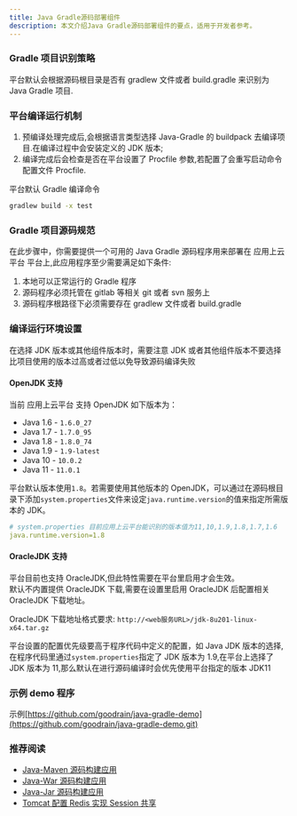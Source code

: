 ```yaml
---
title: Java Gradle源码部署组件
description: 本文介绍Java Gradle源码部署组件的要点，适用于开发者参考。
---
```


### Gradle 项目识别策略

平台默认会根据源码根目录是否有 gradlew 文件或者 build.gradle 来识别为 Java Gradle 项目.

### 平台编译运行机制

1. 预编译处理完成后,会根据语言类型选择 Java-Gradle 的 buildpack 去编译项目.在编译过程中会安装定义的 JDK 版本;
2. 编译完成后会检查是否在平台设置了 Procfile 参数,若配置了会重写启动命令配置文件 Procfile.

平台默认 Gradle 编译命令

```bash
gradlew build -x test
```

### Gradle 项目源码规范

在此步骤中，你需要提供一个可用的 Java Gradle 源码程序用来部署在 应用上云平台 平台上,此应用程序至少需要满足如下条件:

1. 本地可以正常运行的 Gradle 程序
2. 源码程序必须托管在 gitlab 等相关 git 或者 svn 服务上
3. 源码程序根路径下必须需要存在 gradlew 文件或者 build.gradle

### 编译运行环境设置

在选择 JDK 版本或其他组件版本时，需要注意 JDK 或者其他组件版本不要选择比项目使用的版本过高或者过低以免导致源码编译失败

#### OpenJDK 支持

当前 应用上云平台 支持 OpenJDK 如下版本为：

- Java 1.6 - `1.6.0_27`
- Java 1.7 - `1.7.0_95`
- Java 1.8 - `1.8.0_74`
- Java 1.9 - `1.9-latest`
- Java 10 - `10.0.2`
- Java 11 - `11.0.1`

平台默认版本使用`1.8`。若需要使用其他版本的 OpenJDK，可以通过在源码根目录下添加`system.properties`文件来设定`java.runtime.version`的值来指定所需版本的 JDK。

```yaml
# system.properties 目前应用上云平台能识别的版本值为11,10,1.9,1.8,1.7,1.6
java.runtime.version=1.8
```

#### OracleJDK 支持

平台目前也支持 OracleJDK,但此特性需要在平台里启用才会生效。  
默认不内置提供 OracleJDK 下载,需要在设置里启用 OracleJDK 后配置相关 OracleJDK 下载地址。

OracleJDK 下载地址格式要求: `http://<web服务URL>/jdk-8u201-linux-x64.tar.gz`

平台设置的配置优先级要高于程序代码中定义的配置，如 Java JDK 版本的选择,在程序代码里通过`system.properties`指定了 JDK 版本为 1.9,在平台上选择了 JDK 版本为 11,那么默认在进行源码编译时会优先使用平台指定的版本 JDK11

### 示例 demo 程序

示例[https://github.com/goodrain/java-gradle-demo](https://github.com/goodrain/java-gradle-demo.git)

### 推荐阅读

- [Java-Maven 源码构建应用](./java-maven)
- [Java-War 源码构建应用](./java-war)
- [Java-Jar 源码构建应用](./java-jar)
- [Tomcat 配置 Redis 实现 Session 共享](./tomcat-redis-session)

<!-- - [应用上云平台 源码构建 JAVA 项目选取 JDK](./advanced-scenarios/devops/how-to-select-jdk/)
- [应用上云平台 源码构建 JAVA 项目配置 Maven 仓库](../advanced-scenarios/devops/how-to-config-maven/) -->
